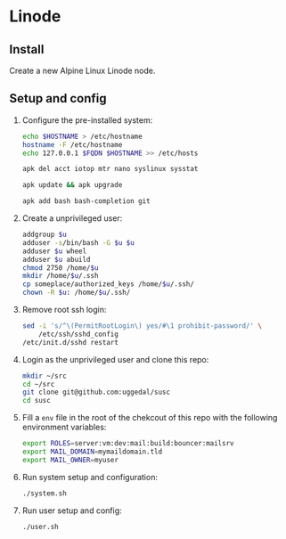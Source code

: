 Linode
======

Install
-------

Create a new Alpine Linux Linode node.

Setup and config
----------------

1. Configure the pre-installed system:

    ```sh
    echo $HOSTNAME > /etc/hostname
    hostname -F /etc/hostname
    echo 127.0.0.1 $FQDN $HOSTNAME >> /etc/hosts

    apk del acct iotop mtr nano syslinux sysstat

    apk update && apk upgrade

    apk add bash bash-completion git
    ```

2. Create a unprivileged user:

    ```sh
    addgroup $u
    adduser -s/bin/bash -G $u $u
    adduser $u wheel
    adduser $u abuild
    chmod 2750 /home/$u
    mkdir /home/$u/.ssh
    cp someplace/authorized_keys /home/$u/.ssh/
    chown -R $u: /home/$u/.ssh/
    ```

3. Remove root ssh login:

    ```sh
    sed -i 's/^\(PermitRootLogin\) yes/#\1 prohibit-password/' \
        /etc/ssh/sshd_config
    /etc/init.d/sshd restart
    ```

4. Login as the unprivileged user and clone this repo:

    ```sh
    mkdir ~/src
    cd ~/src
    git clone git@github.com:uggedal/susc
    cd susc
    ```

5. Fill a `env` file in the root of the chekcout of this repo
with the following environment variables:

    ```sh
    export ROLES=server:vm:dev:mail:build:bouncer:mailsrv
    export MAIL_DOMAIN=mymaildomain.tld
    export MAIL_OWNER=myuser
    ```

6. Run system setup and configuration:

    ```sh
    ./system.sh
    ```

7. Run user setup and config:

    ```sh
    ./user.sh
    ```
